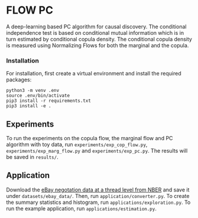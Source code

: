 # FLOW PC

A deep-learning based PC algorithm for causal discovery. The conditional independence test is based on conditional mutual information which is in turn estimated by conditional copula density. The conditional copula density is measured using Normalizing Flows for both the marginal and the copula. 

### Installation

For installation, first create a virtual environment and install the required packages:

```
python3 -m venv .env
source .env/bin/activate
pip3 install -r requirements.txt
pip3 install -e .
```

## Experiments

To run the experiments on the copula flow, the marginal flow and PC algorithm with toy data, run ```experiments/exp_cop_flow.py```, ```experiments/exp_marg_flow.py``` and ```experiments/exp_pc.py```. The results will be saved in ```results/```.

## Application

Download the [eBay negotation data at a thread level from NBER](https://data.nber.org/data-appendix/w24306/bargaining/anon_bo_threads.csv.gz) and save it under ```datasets/ebay_data/```. Then, run ```application/converter.py```. To create the summary statistics and histogram, run ```applications/exploration.py```. To run the example application, run ```applications/estimation.py```. 
